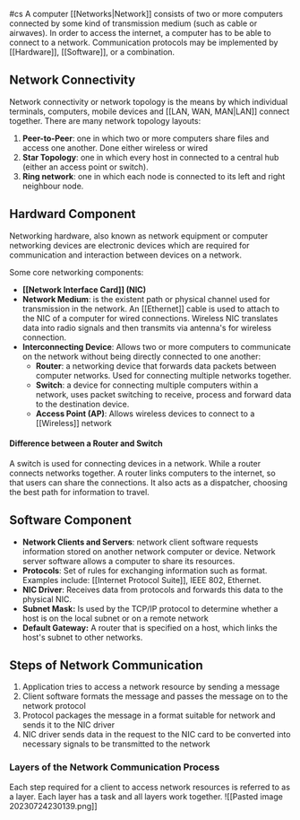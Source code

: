#cs
A computer [[Networks|Network]] consists of two or more computers connected by some kind of transmission medium (such as cable or airwaves). In order to access the internet, a computer has to be able to connect to a network. Communication protocols may be implemented by [[Hardware]], [[Software]], or a combination.

## Network Connectivity
Network connectivity or network topology is the means by which individual terminals, computers, mobile devices and [[LAN, WAN, MAN|LAN]] connect together. There are many network topology layouts:
1. **Peer-to-Peer**: one in which two or more computers share files and access one another. Done either wireless or wired 
2. **Star Topology**: one in which every host in connected to a central hub (either an access point or switch).
3. **Ring network**: one in which each node is connected to its left and right neighbour node.

## Hardward Component
Networking hardware, also known as network equipment or computer networking devices are electronic devices which are required for communication and interaction between devices on a network.

Some core networking components:
- **[[Network Interface Card]] (NIC)**
- **Network Medium**: is the existent path or physical channel used for transmission in the network. An [[Ethernet]] cable is used to attach to the NIC of a computer for wired connections. Wireless NIC translates data into radio signals and then transmits via antenna's for wireless connection.
- **Interconnecting Device**: Allows two or more computers to communicate on the network without being directly connected to one another:
	- **Router**: a networking device that forwards data packets between computer networks. Used for connecting multiple networks together.
	- **Switch**: a device for connecting multiple computers within a network, uses packet switching to receive, process and forward data to the destination device. 
	- **Access Point (AP)**: Allows wireless devices to connect to a [[Wireless]] network

#### Difference between a Router and Switch
A switch is used for connecting devices in a network. While a router connects networks together. A router links computers to the internet, so that users can share the connections. It also acts as a dispatcher, choosing the best path for information to travel.

## Software Component 
- **Network Clients and Servers**: network client software requests information stored on another network computer or device. Network server software allows a computer to share its resources.
- **Protocols**: Set of rules for exchanging information such as format. Examples include: [[Internet Protocol Suite]], IEEE 802, Ethernet.
- **NIC Driver**: Receives data from protocols and forwards this data to the physical NIC.
- **Subnet Mask:** Is used by the TCP/IP protocol to determine whether a host is on the local subnet or on a remote network
- **Default Gateway:** A router that is specified on a host, which links the host's subnet to other networks.

## Steps of Network Communication
1. Application tries to access a network resource by sending a message
2. Client software formats the message and passes the message on to the network protocol
3. Protocol packages the message in a format suitable for network and sends it to the NIC driver
4. NIC driver sends data in the request to the NIC card to be converted into necessary signals to be transmitted to the network 

### Layers of the Network Communication Process
Each step required for a client to access network resources is referred to as a layer. Each layer has a task and all layers work together.
![[Pasted image 20230724230139.png]]
 

